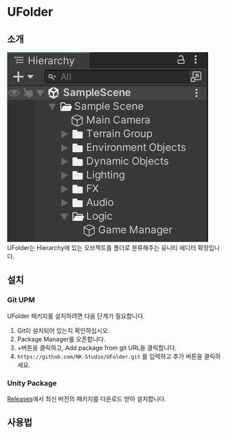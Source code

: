 # UFolder
## 소개
![image.png](Image%2Fimage.png)  
UFolder는 Hierarchy에 있는 오브젝트를 폴더로 분류해주는 유니티 에디터 확장입니다.

## 설치
### Git UPM
UFolder 패키지를 설치하려면 다음 단계가 필요합니다.
1. Git이 설치되어 있는지 확인하십시오.
2. Package Manager를 오픈합니다.
3. +버튼을 클릭하고, Add package from git URL을 클릭합니다.
4. `https://github.com/NK-Studio/UFolder.git` 를 입력하고 추가 버튼을 클릭하세요.

### Unity Package
[Releases](https://github.com/NK-Studio/UFolder/releases)에서 최신 버전의 패키지를 다운로드 받아 설치합니다.
## 사용법

